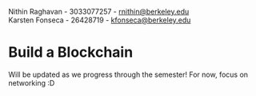 Nithin Raghavan - 3033077257 - rnithin@berkeley.edu <br />
Karsten Fonseca - 26428719 - kfonseca@berkeley.edu<br />

# Build a Blockchain

Will be updated as we progress through the semester!
For now, focus on networking :D
